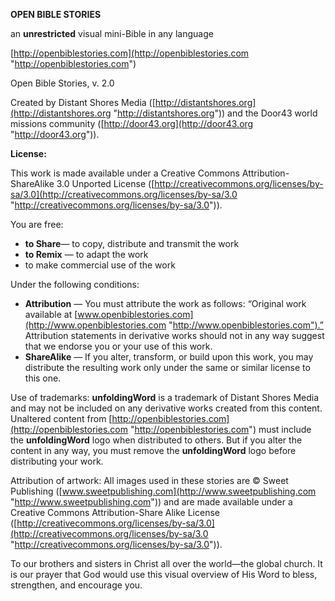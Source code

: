 **OPEN BIBLE STORIES**

an **unrestricted** visual mini-Bible in any language

[http://openbiblestories.com](http://openbiblestories.com "http://openbiblestories.com")

Open Bible Stories, v. 2.0

Created by Distant Shores Media
([http://distantshores.org](http://distantshores.org "http://distantshores.org"))
and the Door43 world missions community
([http://door43.org](http://door43.org "http://door43.org")).

**License:**

This work is made available under a Creative Commons
Attribution-ShareAlike 3.0 Unported License
([http://creativecommons.org/licenses/by-sa/3.0](http://creativecommons.org/licenses/by-sa/3.0 "http://creativecommons.org/licenses/by-sa/3.0")).

You are free:

-   **to Share**— to copy, distribute and transmit the work
-   **to Remix** — to adapt the work
-   to make commercial use of the work

Under the following conditions:

-   **Attribution** — You must attribute the work as follows: “Original
    work available at
    [www.openbiblestories.com](http://www.openbiblestories.com "http://www.openbiblestories.com").”
    Attribution statements in derivative works should not in any way
    suggest that we endorse you or your use of this work.
-   **ShareAlike** — If you alter, transform, or build upon this work,
    you may distribute the resulting work only under the same or similar
    license to this one.

Use of trademarks: **unfoldingWord** is a trademark of Distant Shores
Media and may not be included on any derivative works created from this
content. Unaltered content from
[http://openbiblestories.com](http://openbiblestories.com "http://openbiblestories.com")
must include the **unfoldingWord** logo when distributed to others. But
if you alter the content in any way, you must remove the
**unfoldingWord** logo before distributing your work.

Attribution of artwork: All images used in these stories are © Sweet
Publishing
([www.sweetpublishing.com](http://www.sweetpublishing.com "http://www.sweetpublishing.com"))
and are made available under a Creative Commons Attribution-Share Alike
License
([http://creativecommons.org/licenses/by-sa/3.0](http://creativecommons.org/licenses/by-sa/3.0 "http://creativecommons.org/licenses/by-sa/3.0")).

To our brothers and sisters in Christ all over the world—the global
church. It is our prayer that God would use this visual overview of His
Word to bless, strengthen, and encourage you.
